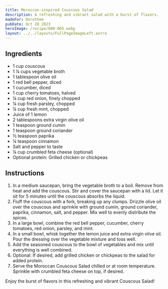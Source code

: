 ```yaml
---
title: Moroccan-inspired Couscous Salad
description: A refreshing and vibrant salad with a burst of flavors.
madeFor: Dorothee
pubDate: Oct 28 2023
heroImage: /recipe/000-005.webp
layout: ../../layouts/FullPageImageLeft.astro
---
```


## Ingredients

- 1 cup couscous
- 1 ¼ cups vegetable broth
- 1 tablespoon olive oil
- 1 red bell pepper, diced
- 1 cucumber, diced
- 1 cup cherry tomatoes, halved
- ¼ cup red onion, finely chopped
- ¼ cup fresh parsley, chopped
- ¼ cup fresh mint, chopped
- Juice of 1 lemon
- 2 tablespoons extra virgin olive oil
- 1 teaspoon ground cumin
- 1 teaspoon ground coriander
- ½ teaspoon paprika
- ¼ teaspoon cinnamon
- Salt and pepper to taste
- ¼ cup crumbled feta cheese (optional)
- Optional protein: Grilled chicken or chickpeas

## Instructions

1. In a medium saucepan, bring the vegetable broth to a boil. Remove from heat and add the couscous. Stir and cover the saucepan with a lid. Let it sit for 5 minutes until the couscous absorbs the liquid.
2. Fluff the couscous with a fork, breaking up any clumps. Drizzle olive oil over the couscous and sprinkle with ground cumin, ground coriander, paprika, cinnamon, salt, and pepper. Mix well to evenly distribute the spices.
3. In a large bowl, combine the red bell pepper, cucumber, cherry tomatoes, red onion, parsley, and mint.
4. In a small bowl, whisk together the lemon juice and extra virgin olive oil. Pour the dressing over the vegetable mixture and toss well.
5. Add the seasoned couscous to the bowl of vegetables and mix until everything is well combined.
6. Optional: If desired, add grilled chicken or chickpeas to the salad for added protein.
7. Serve the Moroccan Couscous Salad chilled or at room temperature. Sprinkle with crumbled feta cheese on top, if desired.

Enjoy the burst of flavors in this refreshing and vibrant Couscous Salad!
